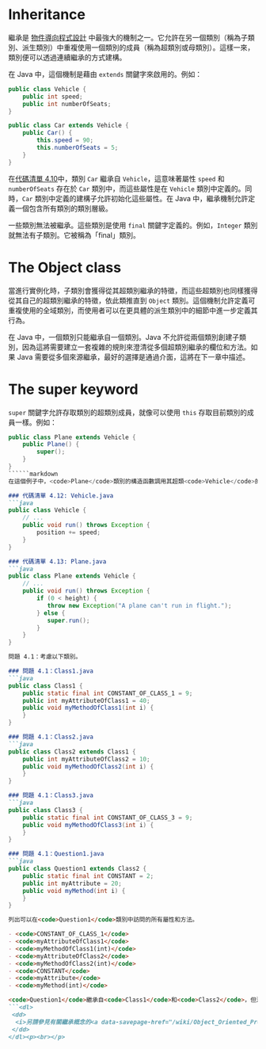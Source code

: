# Inheritance
繼承是 [物件導向程式設計](https://en.wikibooks.org/wiki/Object_Oriented_Programming) 中最強大的機制之一。它允許在另一個類別（稱為子類別、派生類別）中重複使用一個類別的成員（稱為超類別或母類別）。這樣一來，類別便可以透過連續繼承的方式建構。

在 Java 中，這個機制是藉由 `extends` 關鍵字來啟用的。例如：

```java
public class Vehicle {
    public int speed;
    public int numberOfSeats;
}
```

```java
public class Car extends Vehicle {
    public Car() {
        this.speed = 90;
        this.numberOfSeats = 5;
    }
}
```

在[代碼清單 4.10](#code-listing-10)中，類別 `Car` 繼承自 `Vehicle`，這意味著屬性 `speed` 和 `numberOfSeats` 存在於 `Car` 類別中，而這些屬性是在 `Vehicle` 類別中定義的。同時，`Car` 類別中定義的建構子允許初始化這些屬性。在 Java 中，繼承機制允許定義一個包含所有類別的類別層級。

一些類別無法被繼承。這些類別是使用 `final` 關鍵字定義的。例如，`Integer` 類別就無法有子類別。它被稱為「final」類別。

# The Object class
當進行實例化時，子類別會獲得從其超類別繼承的特徵，而這些超類別也同樣獲得從其自己的超類別繼承的特徵，依此類推直到 `Object` 類別。這個機制允許定義可重複使用的全域類別，而使用者可以在更具體的派生類別中的細節中進一步定義其行為。

在 Java 中，一個類別只能繼承自一個類別。Java 不允許從兩個類別創建子類別，因為這將需要建立一套複雜的規則來澄清從多個超類別繼承的欄位和方法。如果 Java 需要從多個來源繼承，最好的選擇是通過介面，這將在下一章中描述。

# The super keyword
`super` 關鍵字允許存取類別的超類別成員，就像可以使用 `this` 存取目前類別的成員一樣。例如：

```java
public class Plane extends Vehicle {
    public Plane() {
        super();
    }
}
``````markdown
在這個例子中，<code>Plane</code>類別的構造函數調用其超類<code>Vehicle</code>的構造函數。在子類別內部，只能使用<code><span style="color:DodgerBlue4; text-decoration: none; font-weight: bold;"><a data-savepage-href="/wiki/Java_Programming/Keywords/super" href="https://en.wikibooks.org/wiki/Java_Programming/Keywords/super" title="Java Programming/Keywords/super">super</a></span></code>來訪問超類別的成員。如果在另一個類別中使用它，則訪問的是該類別的超類別。這個關鍵詞還允許你明確地訪問超類別的成員，例如當你的類別中有同名的方法時（重寫…）。例如：</p>
```

```markdown
### 代碼清單 4.12: Vehicle.java
```java
public class Vehicle {
    // ...
    public void run() throws Exception {
        position += speed;
    }
}
```

```markdown
### 代碼清單 4.13: Plane.java
```java
public class Plane extends Vehicle {
    // ...
    public void run() throws Exception {
        if (0 < height) {
           throw new Exception("A plane can't run in flight.");
        } else {
           super.run();
        }
    }
}
```

```markdown
問題 4.1：考慮以下類別。
```

```markdown
### 問題 4.1：Class1.java
```java
public class Class1 {
    public static final int CONSTANT_OF_CLASS_1 = 9;
    public int myAttributeOfClass1 = 40;
    public void myMethodOfClass1(int i) {
    }
}
```

```markdown
### 問題 4.1：Class2.java
```java
public class Class2 extends Class1 {
    public int myAttributeOfClass2 = 10;
    public void myMethodOfClass2(int i) {
    }
}
```

```markdown
### 問題 4.1：Class3.java
```java
public class Class3 {
    public static final int CONSTANT_OF_CLASS_3 = 9;
    public void myMethodOfClass3(int i) {
    }
}
```

```markdown
### 問題 4.1：Question1.java
```java
public class Question1 extends Class2 {
    public static final int CONSTANT = 2;
    public int myAttribute = 20;
    public void myMethod(int i) {
    }
}
```

```markdown
列出可以在<code>Question1</code>類別中訪問的所有屬性和方法。
```

```markdown
- <code>CONSTANT_OF_CLASS_1</code>
- <code>myAttributeOfClass1</code>
- <code>myMethodOfClass1(int)</code>
- <code>myAttributeOfClass2</code>
- <code>myMethodOfClass2(int)</code>
- <code>CONSTANT</code>
- <code>myAttribute</code>
- <code>myMethod(int)</code>

<code>Question1</code>繼承自<code>Class1</code>和<code>Class2</code>，但沒有繼承自<code>Class3</code>。
```<dl>
 <dd>
  <i>另請參見有關繼承概念的<a data-savepage-href="/wiki/Object_Oriented_Programming" href="https://en.wikibooks.org/wiki/Object_Oriented_Programming" title="Object Oriented Programming">面向物件編程</a>書籍。</i>
 </dd>
</dl><p><br></p>